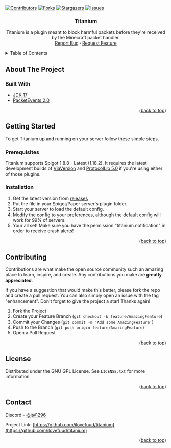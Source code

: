 <div id="top"></div>
<!--
*** Thanks for checking out the Best-README-Template. If you have a suggestion
*** that would make this better, please fork the repo and create a pull request
*** or simply open an issue with the tag "enhancement".
*** Don't forget to give the project a star!
*** Thanks again! Now go create something AMAZING! :D
-->



<!-- PROJECT SHIELDS -->
<!--
*** I'm using markdown "reference style" links for readability.
*** Reference links are enclosed in brackets [ ] instead of parentheses ( ).
*** See the bottom of this document for the declaration of the reference variables
*** for contributors-url, forks-url, etc. This is an optional, concise syntax you may use.
*** https://www.markdownguide.org/basic-syntax/#reference-style-links
-->
[![Contributors][contributors-shield]][contributors-url]
[![Forks][forks-shield]][forks-url]
[![Stargazers][stars-shield]][stars-url]
[![Issues][issues-shield]][issues-url]


<!-- PROJECT LOGO -->
<!--<br />
<div align="center">
  <a href="https://github.com/ilovefuud/titanium">
    <img src="images/logo.png" alt="Logo" width="80" height="80">
  </a> -->

<h3 align="center">Titanium</h3>

  <p align="center">
    Titanium is a plugin meant to block harmful packets before they're received by the Minecraft packet handler.
    <br />
    <a href="https://github.com/ilovefuud/titanium/issues">Report Bug</a>
    ·
    <a href="https://github.com/ilovefuud/titanium/issues">Request Feature</a>
  </p>
</div>



<!-- TABLE OF CONTENTS -->
<details>
  <summary>Table of Contents</summary>
  <ol>
    <li>
      <a href="#about-the-project">About The Project</a>
      <ul>
        <li><a href="#built-with">Built With</a></li>
      </ul>
    </li>
    <li>
      <a href="#getting-started">Getting Started</a>
      <ul>
        <li><a href="#prerequisites">Prerequisites</a></li>
        <li><a href="#installation">Installation</a></li>
      </ul>
    </li>
    <li><a href="#contributing">Contributing</a></li>
    <li><a href="#license">License</a></li>
    <li><a href="#contact">Contact</a></li>
  </ol>
</details>



<!-- ABOUT THE PROJECT -->
## About The Project

### Built With

* [JDK 17](https://www.oracle.com/java/technologies/javase/jdk17-archive-downloads.html)
* [PacketEvents 2.0](https://github.com/retrooper/packetevents/tree/2.0)

<p align="right">(<a href="#top">back to top</a>)</p>



<!-- GETTING STARTED -->
## Getting Started

To get Titanium up and running on your server follow these simple steps.

### Prerequisites
Titanium supports Spigot 1.8.8 - Latest (1.18.2). It requires the latest development builds of [ViaVersion](https://ci.viaversion.com/job/ViaVersion-DEV/) and [ProtocolLib 5.0](https://ci.dmulloy2.net/job/ProtocolLib/com.comphenix.protocol$ProtocolLib/) 
if you're using either of those plugins.

### Installation

1. Get the latest version from [releases](https://github.com/ilovefuud/Titanium/releases)
2. Put the file in your Spigot/Paper server's plugin folder.
3. Start your server to load the default config.
4. Modify the config to your preferences, although the default config will work for 99% of servers.
5. Your all set! Make sure you have the permission "titanium.notification" in order to receive crash alerts!

<p align="right">(<a href="#top">back to top</a>)</p>



<!-- CONTRIBUTING -->
## Contributing

Contributions are what make the open source community such an amazing place to learn, inspire, and create. Any contributions you make are **greatly appreciated**.

If you have a suggestion that would make this better, please fork the repo and create a pull request. You can also simply open an issue with the tag "enhancement".
Don't forget to give the project a star! Thanks again!

1. Fork the Project
2. Create your Feature Branch (`git checkout -b feature/AmazingFeature`)
3. Commit your Changes (`git commit -m 'Add some AmazingFeature'`)
4. Push to the Branch (`git push origin feature/AmazingFeature`)
5. Open a Pull Request

<p align="right">(<a href="#top">back to top</a>)</p>



<!-- LICENSE -->
## License

Distributed under the GNU GPL License. See `LICENSE.txt` for more information.

<p align="right">(<a href="#top">back to top</a>)</p>



<!-- CONTACT -->
## Contact

Discord - [@jt#1296](http://discord.strafe.us)

Project Link: [https://github.com/ilovefuud/titanium](https://github.com/ilovefuud/titanium)

<p align="right">(<a href="#top">back to top</a>)</p>



<!-- MARKDOWN LINKS & IMAGES -->
<!-- https://www.markdownguide.org/basic-syntax/#reference-style-links -->
[contributors-shield]: https://img.shields.io/github/contributors/ilovefuud/titanium.svg?style=for-the-badge
[contributors-url]: https://github.com/ilovefuud/titanium/graphs/contributors
[forks-shield]: https://img.shields.io/github/forks/ilovefuud/titanium.svg?style=for-the-badge
[forks-url]: https://github.com/ilovefuud/titanium/network/members
[stars-shield]: https://img.shields.io/github/stars/ilovefuud/titanium.svg?style=for-the-badge
[stars-url]: https://github.com/ilovefuud/titanium/stargazers
[issues-shield]: https://img.shields.io/github/issues/ilovefuud/titanium.svg?style=for-the-badge
[issues-url]: https://github.com/ilovefuud/titanium/issues
[license-shield]: https://img.shields.io/github/license/ilovefuud/titanium.svg?style=for-the-badge
[license-url]: https://github.com/ilovefuud/titanium/blob/master/LICENSE.txt
[product-screenshot]: images/screenshot.png

